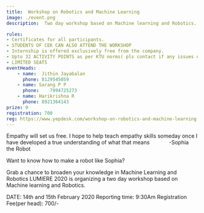 ```yaml
---
title:  Workshop on Robotics and Machine Learning 
image: ./event.png
description:  Two day workshop based on Machine learning and Robotics.

rules: 
- Certificates for all participants.
- STUDENTS OF CEK CAN ALSO ATTEND THE WORKSHOP
- Internship is offered exclusively free from the company.
- Upto 32 ACTIVITY POINTS as per KTU norms( pls contact if any issues or doubts related to points distribution)
- LIMITED SEATS
eventHeads:
    - name:  Jithin Jayabalan
      phone: 8129545059
    - name: Sarang P P 
      phone: 	7994725273
    - name: Harikrishna R
      phone: 8921364143
prize: 0
registration: 700
reg: https://www.yepdesk.com/workshop-on-robotics-and-machine-learning
---
```


Empathy will set us free. I hope to help teach empathy skills someday once I have developed a true understanding of what that means
            -Sophia the Robot


Want to know how to make a robot like Sophia?

Grab a chance to broaden your knowledge in Machine Learning and Robotics
LUMIERE 2020 is organizing a two day workshop based on Machine learning and Robotics.


DATE: 14th and 15th February 2020
Reporting time: 9:30Am
Registration Fee(per head): 700/-
